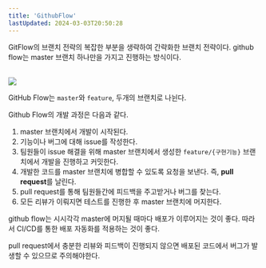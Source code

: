 ```yaml
---
title: 'GithubFlow'
lastUpdated: 2024-03-03T20:50:28
---
```


GitFlow의 브랜치 전략의 복잡한 부분을 생략하여 간략화한 브랜치 전략이다. github flow는 master 브랜치 하나만을 가지고 진행하는 방식이다.

<br>
<img src="https://user-images.githubusercontent.com/43775108/125813582-d1500c51-e1af-44e7-9f90-83901dfec03f.png">
<br>

GitHub Flow는 `master`와 `feature`, 두개의 브랜치로 나뉜다.

Github Flow의 개발 과정은 다음과 같다.

1. master 브랜치에서 개발이 시작된다.
2. 기능이나 버그에 대해 issue를 작성한다.
3. 팀원들이 issue 해결을 위해 master 브랜치에서 생성한 `feature/{구현기능}` 브랜치에서 개발을 진행하고 커밋한다.
4. 개발한 코드를 master 브랜치에 병합할 수 있도록 요청을 보낸다.
    즉, **pull request**를 날린다.
5. pull request를 통해 팀원들간에 피드백을 주고받거나 버그를 찾는다. 
6. 모든 리뷰가 이뤄지면 테스트를 진행한 후 master 브랜치에 머지한다.

github flow는 시시각각 master에 머지될 때마다 배포가 이루어지는 것이 좋다. 따라서 CI/CD를 통한 배포 자동화를 적용하는 것이 좋다.

pull request에서 충분한 리뷰와 피드백이 진행되지 않으면 배포된 코드에서 버그가 발생할 수 있으므로 주의해야한다.
